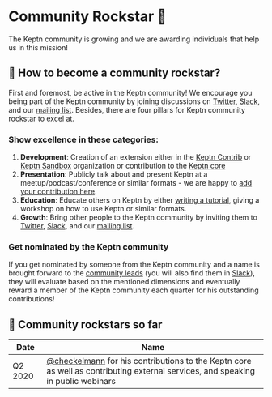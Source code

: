 # Community Rockstar 🚀

The Keptn community is growing and we are awarding individuals that help us in this mission!

## 🚀 How to become a community rockstar?

First and foremost, be active in the Keptn community! We encourage you being part of the Keptn community by joining discussions on [Twitter](https://twitter.com/keptnProject), [Slack](https://slack.keptn.sh), and our [mailing list](https://groups.google.com/forum/#!forum/keptn). Besides, there are four pillars for Keptn community rockstar to excel at.


### Show excellence in these categories:

  1. **Development**: Creation of an extension either in the [Keptn Contrib](https://github.com/keptn-contrib) or [Keptn Sandbox](https://github.com/keptn-sandbox) organization or contribution to the [Keptn core](https://github.com/keptn/keptn)
  2. **Presentation**: Publicly talk about and present Keptn at a meetup/podcast/conference or similar formats - we are happy to [add your contribution here](https://github.com/keptn/community/blob/master/resources.md).
  3. **Education**: Educate others on Keptn by either [writing a tutorial](https://github.com/keptn/tutorials), giving a workshop on how to use Keptn or similar formats.
  4. **Growth**: Bring other people to the Keptn community by inviting them to [Twitter](https://twitter.com/keptnProject), [Slack](https://slack.keptn.sh), and our [mailing list](https://groups.google.com/forum/#!forum/keptn).

### Get nominated by the Keptn community

If you get nominated by someone from the Keptn community and a name is brought forward to the [community leads](https://github.com/keptn/community/blob/master/CODEOWNERS) (you will also find them in [Slack](https://slack.keptn.sh)), they will evaluate based on the mentioned dimensions and eventually reward a member of the Keptn community each quarter for his outstanding contributions!

## 🚀 Community rockstars so far

| Date | Name | 
| ---  | ---  |
| Q2 2020 | [@checkelmann](https://github.com/checkelmann) for his contributions to the Keptn core as well as contributing external services, and speaking in public webinars |

